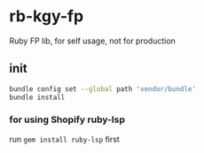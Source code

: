 # rb-kgy-fp
Ruby FP lib, for self usage, not for production

## init
```sh
bundle config set --global path 'vendor/bundle'
bundle install
```

### for using Shopify ruby-lsp
run `gem install ruby-lsp` first

